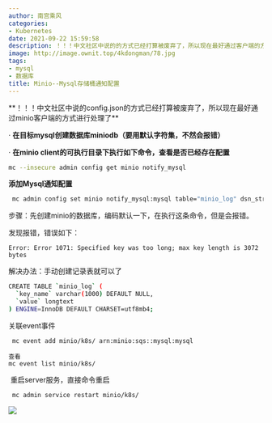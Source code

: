 ```yaml
---
author: 南宫乘风
categories:
- Kubernetes
date: 2021-09-22 15:59:58
description: ！！！中文社区中说的的方式已经打算被废弃了，所以现在最好通过客户端的方式进行处理了在目标创建数据库要用默认字符集，不然会报错在的可执行目录下执行如下命令，查看是否已经存在配置添加通知配置步骤：先创建的。。。。。。。
image: http://image.ownit.top/4kdongman/78.jpg
tags:
- mysql
- 数据库
title: Minio--Mysql存储桶通知配置
---
```


<!--more-->

\*\*！！！中文社区中说的config.json的方式已经打算被废弃了，所以现在最好通过minio客户端的方式进行处理了\*\*

· **在目标mysql创建数据库miniodb（要用默认字符集，不然会报错）**

· **在minio client的可执行目录下执行如下命令，查看是否已经存在配置**

```bash
mc --insecure admin config get minio notify_mysql
```

**添加Mysql通知配置**

```bash
 mc admin config set minio notify_mysql:mysql table="minio_log" dsn_string="minio:minio@tcp(192.168.1.200:3306)/minio"
```

步骤：先创建minio的数据库，编码默认一下，在执行这条命令，但是会报错。

发现报错，错误如下：

```
Error: Error 1071: Specified key was too long; max key length is 3072 bytes
```

解决办法：手动创建记录表就可以了

```bash
CREATE TABLE `minio_log` (
  `key_name` varchar(1000) DEFAULT NULL,
  `value` longtext
) ENGINE=InnoDB DEFAULT CHARSET=utf8mb4;
```

关联event事件

```
 mc event add minio/k8s/ arn:minio:sqs::mysql:mysql

查看
mc event list minio/k8s/
```

 重启server服务，直接命令重启

```bash
 mc admin service restart minio/k8s/
```

![](http://image.ownit.top/csdn/20210922155940242.png)